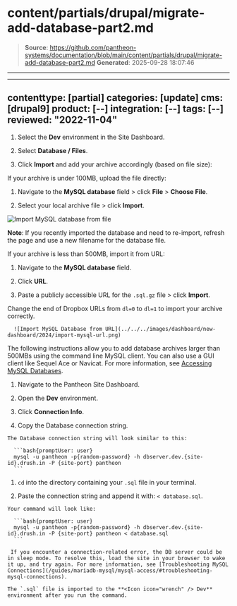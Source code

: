 # content/partials/drupal/migrate-add-database-part2.md

> **Source**: https://github.com/pantheon-systems/documentation/blob/main/content/partials/drupal/migrate-add-database-part2.md
> **Generated**: 2025-09-28 18:07:46

---

---
contenttype: [partial]
categories: [update]
cms: [drupal9]
product: [--]
integration: [--]
tags: [--]
reviewed: "2022-11-04"
---

1. Select the **<Icon icon="wrench" /> Dev** environment in the Site Dashboard.

1. Select **<Icon icon="server" /> Database / Files**.

1. Click **Import** and add your archive accordingly (based on file size):

  <TabList>

  <Tab title="Up to 100MBs" id="100mbs" active={true}>

  If your archive is under 100MB, upload the file directly:

   1. Navigate to the **MySQL database** field > click **File** > **Choose File**.

   2. Select your local archive file > click **Import**.

   ![Import MySQL database from file](../../../images/dashboard/new-dashboard/2024/import-mysql-file.png)

   **Note**: If you recently imported the database and need to re-import, refresh the page and use a new filename for the database file.

  </Tab>

  <Tab title="Up to 500MBs" id="500mbs">

  If your archive is less than 500MB, import it from URL:

   1. Navigate to the **MySQL database** field.

   1. Click **URL**.

   1. Paste a publicly accessible URL for the `.sql.gz` file > click **Import**.

   <Alert title="Note" type="info" >

   Change the end of Dropbox URLs from `dl=0` to `dl=1` to import your archive correctly.

   </Alert>

      ![Import MySQL Database from URL](../../../images/dashboard/new-dashboard/2024/import-mysql-url.png)

  </Tab>

  <Tab title="Over 500MBs" id="500mbsplus">

  The following instructions allow you to add database archives larger than 500MBs using the command line MySQL client. You can also use a GUI client like Sequel Ace or Navicat. For more information, see [Accessing MySQL Databases](/guides/mariadb-mysql/mysql-access).

   1. Navigate to the Pantheon Site Dashboard.

   1. Open the **<Icon icon="wrench" /> Dev** environment.

   1. Click **Connection Info**.

   1. Copy the Database connection string.

    The Database connection string will look similar to this:

      ```bash{promptUser: user}
      mysql -u pantheon -p{random-password} -h dbserver.dev.{site-id}.drush.in -P {site-port} pantheon
      ```

   1. `cd` into the directory containing your `.sql` file in your terminal.

   1. Paste the connection string and append it with: `< database.sql`.

    Your command will look like:

      ```bash{promptUser: user}
      mysql -u pantheon -p{random-password} -h dbserver.dev.{site-id}.drush.in -P {site-port} pantheon < database.sql
      ```

     If you encounter a connection-related error, the DB server could be in sleep mode. To resolve this, load the site in your browser to wake it up, and try again. For more information, see [Troubleshooting MySQL Connections](/guides/mariadb-mysql/mysql-access/#troubleshooting-mysql-connections).

    The `.sql` file is imported to the **<Icon icon="wrench" /> Dev** environment after you run the command.

  </Tab>

  </TabList>
